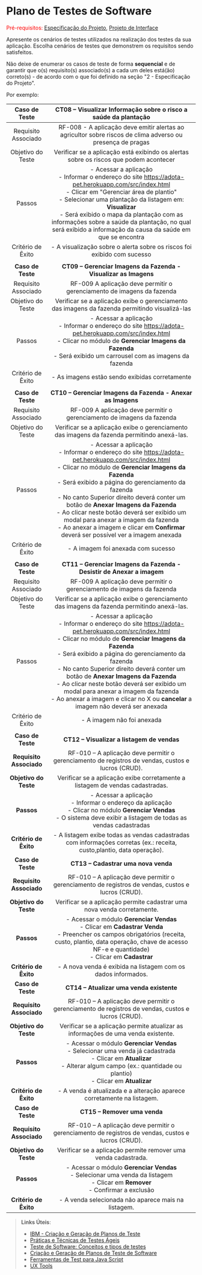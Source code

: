 # Plano de Testes de Software

<span style="color:red">Pré-requisitos: <a href="2-Especificação do Projeto.md"> Especificação do Projeto</a></span>, <a href="3-Projeto de Interface.md"> Projeto de Interface</a>

Apresente os cenários de testes utilizados na realização dos testes da sua aplicação. Escolha cenários de testes que demonstrem os requisitos sendo satisfeitos.

Não deixe de enumerar os casos de teste de forma **sequencial** e de garantir que o(s) requisito(s) associado(s) a cada um deles está(ão) correto(s) - de acordo com o que foi definido na seção "2 - Especificação do Projeto". 

Por exemplo:
 
| **Caso de Teste** 	| **CT08 – Visualizar Informação sobre o risco a saúde da plantação** 	|
|:---:	|:---:	|
|	Requisito Associado 	| RF-008 - A aplicação deve emitir alertas ao agricultor sobre riscos de clima adverso ou presença de pragas |
| Objetivo do Teste 	| Verificar se a aplicação está exibindo os alertas sobre os riscos que podem acontecer |
| Passos 	| - Acessar a aplicação <br> - Informar o endereço do site https://adota-pet.herokuapp.com/src/index.html<br> - Clicar em "Gerenciar área de plantio" <br> - Selecionar uma plantação da listagem em: **Visualizar** <br> - Será exibido o mapa da plantação com as informações sobre a saúde da plantação, no qual será exibido a informação da causa da saúde em que se encontra |
|Critério de Êxito | - A visualização sobre o alerta sobre os riscos foi exibido com sucesso |
|  	|  	|
| **Caso de Teste**	| **CT09 – Gerenciar Imagens da Fazenda - Visualizar as Imagens**	|
|Requisito Associado | RF-009	A aplicação deve permitir o gerenciamento de imagens da fazenda |
| Objetivo do Teste 	| Verificar se a aplicação exibe o gerenciamento das imagens da fazenda permitindo visualizá-las|
| Passos 	| - Acessar a aplicação <br> - Informar o endereço do site https://adota-pet.herokuapp.com/src/index.html<br> - Clicar no módulo de **Gerenciar Imagens da Fazenda** <br> - Será exibido um carrousel com as imagens da fazenda <br> |
|Critério de Êxito | - As imagens estão sendo exibidas corretamente |
|  	|  	|
| **Caso de Teste**	| **CT10 – Gerenciar Imagens da Fazenda - Anexar as Imagens**	|
|Requisito Associado | RF-009	A aplicação deve permitir o gerenciamento de imagens da fazenda |
| Objetivo do Teste 	| Verificar se a aplicação exibe o gerenciamento das imagens da fazenda permitindo anexá-las. |
| Passos 	| - Acessar a aplicação <br> - Informar o endereço do site https://adota-pet.herokuapp.com/src/index.html<br> - Clicar no módulo de **Gerenciar Imagens da Fazenda** <br> - Será exibido a página do gerenciamento da fazenda <br> - No canto Superior direito deverá conter um botão de **Anexar Imagens da Fazenda**<br> - Ao clicar neste botão deverá ser exibido um modal para anexar a imagem da fazenda <br> - Ao anexar a imagem e clicar em **Confirmar** deverá ser possível ver a imagem anexada|
|Critério de Êxito | - A imagem foi anexada com sucesso|
|  	|  	|
| **Caso de Teste**	| **CT11 – Gerenciar Imagens da Fazenda - Desistir de Anexar a imagem**	|
|Requisito Associado | RF-009	A aplicação deve permitir o gerenciamento de imagens da fazenda |
| Objetivo do Teste 	| Verificar se a aplicação exibe o gerenciamento das imagens da fazenda permitindo anexá-las. |
| Passos 	| - Acessar a aplicação <br> - Informar o endereço do site https://adota-pet.herokuapp.com/src/index.html<br> - Clicar no módulo de **Gerenciar Imagens da Fazenda** <br> - Será exibido a página do gerenciamento da fazenda <br> - No canto Superior direito deverá conter um botão de **Anexar Imagens da Fazenda**<br> - Ao clicar neste botão deverá ser exibido um modal para anexar a imagem da fazenda <br> - Ao anexar a imagem e clicar no X ou **cancelar** a imagem não deverá ser anexada|
|Critério de Êxito | - A imagem não foi anexada|
|  	|  	|
| **Caso de Teste**       | **CT12 – Visualizar a listagem de vendas**                                                                                                                               |****
| **Requisito Associado** | RF-010 – A aplicação deve permitir o gerenciamento de registros de vendas, custos e lucros (CRUD).                                                                                |
| **Objetivo do Teste**   | Verificar se a aplicação exibe corretamente a listagem de vendas cadastradas.                                                                                                     |
| **Passos**              | - Acessar a aplicação <br> - Informar o endereço da aplicação <br> - Clicar no módulo **Gerenciar Vendas** <br> - O sistema deve exibir a listagem de todas as vendas cadastradas |
| **Critério de Êxito**   | - A listagem exibe todas as vendas cadastradas com informações corretas (ex.: receita, custo,plantio, data operação).                                                                     |
| **Caso de Teste**       | **CT13 – Cadastrar uma nova venda**                                                                                                                                                          |
| **Requisito Associado** | RF-010 – A aplicação deve permitir o gerenciamento de registros de vendas, custos e lucros (CRUD).                                                                                           |
| **Objetivo do Teste**   | Verificar se a aplicação permite cadastrar uma nova venda corretamente.                                                                                                                      |
| **Passos**              | - Acessar o módulo **Gerenciar Vendas** <br> - Clicar em **Cadastrar Venda** <br> - Preencher os campos obrigatórios (receita, custo, plantio, data operação, chave de acesso NF-e e quantidade) <br> - Clicar em **Cadastrar** |
| **Critério de Êxito**   | - A nova venda é exibida na listagem com os dados informados.                                                                                                                                |
| **Caso de Teste**       | **CT14 – Atualizar uma venda existente**                                                                                                                                                  |
| **Requisito Associado** | RF-010 – A aplicação deve permitir o gerenciamento de registros de vendas, custos e lucros (CRUD).                                                                                        |
| **Objetivo do Teste**   | Verificar se a aplicação permite atualizar as informações de uma venda existente.                                                                                                         |
| **Passos**              | - Acessar o módulo **Gerenciar Vendas** <br> - Selecionar uma venda já cadastrada <br> - Clicar em **Atualizar** <br> - Alterar algum campo (ex.: quantidade ou plantio) <br> - Clicar em **Atualizar** |
| **Critério de Êxito**   | - A venda é atualizada e a alteração aparece corretamente na listagem.                                                                                                                    |
| **Caso de Teste**       | **CT15 – Remover uma venda**                                                                                                             |
| **Requisito Associado** | RF-010 – A aplicação deve permitir o gerenciamento de registros de vendas, custos e lucros (CRUD).                                       |
| **Objetivo do Teste**   | Verificar se a aplicação permite remover uma venda cadastrada.                                                                           |
| **Passos**              | - Acessar o módulo **Gerenciar Vendas** <br> - Selecionar uma venda da listagem <br> - Clicar em **Remover** <br> - Confirmar a exclusão |
| **Critério de Êxito**   | - A venda selecionada não aparece mais na listagem.                                                                                      |




 
> **Links Úteis**:
> - [IBM - Criação e Geração de Planos de Teste](https://www.ibm.com/developerworks/br/local/rational/criacao_geracao_planos_testes_software/index.html)
> - [Práticas e Técnicas de Testes Ágeis](http://assiste.serpro.gov.br/serproagil/Apresenta/slides.pdf)
> -  [Teste de Software: Conceitos e tipos de testes](https://blog.onedaytesting.com.br/teste-de-software/)
> - [Criação e Geração de Planos de Teste de Software](https://www.ibm.com/developerworks/br/local/rational/criacao_geracao_planos_testes_software/index.html)
> - [Ferramentas de Test para Java Script](https://geekflare.com/javascript-unit-testing/)
> - [UX Tools](https://uxdesign.cc/ux-user-research-and-user-testing-tools-2d339d379dc7)
